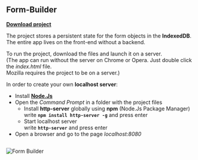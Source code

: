 ## Form-Builder  
**[Download project](https://github.com/DanielBieniek/Form-Builder/releases)**  

The project stores a persistent state for the form objects in the **IndexedDB**.  
The entire app lives on the front-end without a backend.  

To run the project, download the files and launch it on a server.  
(The app can run without the server on Chrome or Opera. Just double click the *index.html* file.  
Mozilla requires the project to be on a server.)  

In order to create your own **localhost server**:
* Install **[Node.Js](https://nodejs.org/en/)** 
* Open the *Command Prompt* in a folder with the project files
  * Install **http-server** globally using **npm** (Node.Js Package Manager)  
  write **`npm install http-server -g`** and press enter
  * Start localhost server  
  write **`http-server`** and press enter
* Open a browser and go to the page *localhost:8080*  

##
![Form Builder](https://i.imgur.com/U5gVFDY.png)
##
